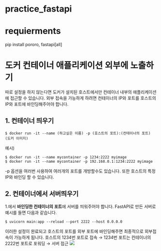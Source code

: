 # practice_fastapi

# requierments
pip install pororo, fastapi[all]


# 도커 컨테이너 애플리케이션 외부에 노출하기
따로 설정을 하지 않는다면 도커가 설치된 호스트에서만 컨테이너 내부의 애플리케이션에 접근할 수 있습니다. 
외부 접속을 가능하게 하려면 컨테이너의 IP와 포트를 호스트의 IP와 포트에 바인딩해주어야 합니다.

## 1. 컨테이너 띄우기
```shell
$ docker run -it --name (하고싶은 이름) -p (호스트의 포트):(컨테이너의 포트) (도커 이미지)  
```
예시)
```shell
$ docker run -it --name mycontainer -p 1234:2222 myimage
$ docker run -it --name mycontainer -p 192.168.0.1:1234:2222 myimage
```
-p 옵션을 여러번 사용하여 여러개의 포트를 개방할수도 있습니다. 또한 호스트의 특정 IP와 바인딩 할 수 있습니다.


## 2. 컨테이너에서 서버띄우기
1.에서 **바인딩한 컨테이너의 포트**에 서버를 띄워주어야 합니다. FastAPI로 만든 서버로 예시를 들면 다음과 같습니다.
```shell
$ uvicorn main:app --reload --port 2222 --host 0.0.0.0
```

이러한 설정이 완료되고 호스트의 포트를 외부 포트에 바인딩해주면 최종적으로 외부접속이 가능하게 됩니다.
호스트의 1234번 포트로 접속 → 1234번 포트는 컨테이너의 2222번 포트로 포워딩 → 서버 접근
![](/image/port_forwarding.png)
